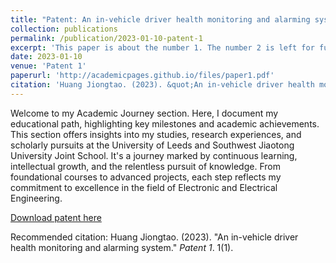 ```yaml
---
title: "Patent: An in-vehicle driver health monitoring and alarming system"
collection: publications
permalink: /publication/2023-01-10-patent-1
excerpt: 'This paper is about the number 1. The number 2 is left for future work.'
date: 2023-01-10
venue: 'Patent 1'
paperurl: 'http://academicpages.github.io/files/paper1.pdf'
citation: 'Huang Jiongtao. (2023). &quot;An in-vehicle driver health monitoring and alarming system.&quot; <i>Patent 1</i>. 1(1).'
---
```




Welcome to my Academic Journey section. Here, I document my educational path, highlighting key milestones and academic achievements. This section offers insights into my studies, research experiences, and scholarly pursuits at the University of Leeds and Southwest Jiaotong University Joint School. It's a journey marked by continuous learning, intellectual growth, and the relentless pursuit of knowledge. From foundational courses to advanced projects, each step reflects my commitment to excellence in the field of Electronic and Electrical Engineering.



[Download patent here](http://academicpages.github.io/files/paper1.pdf)

Recommended citation: Huang Jiongtao. (2023). "An in-vehicle driver health monitoring and alarming system." <i>Patent 1</i>. 1(1).
